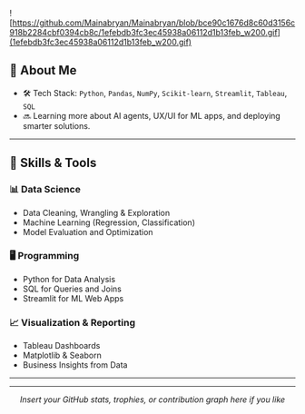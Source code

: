 ![https://github.com/Mainabryan/Mainabryan/blob/bce90c1676d8c60d3156c918b2284cbf0394cb8c/1efebdb3fc3ec45938a06112d1b13feb_w200.gif](1efebdb3fc3ec45938a06112d1b13feb_w200.gif)

## 🧠 About Me

* 🛠 Tech Stack: `Python`, `Pandas`, `NumPy`, `Scikit-learn`, `Streamlit`, `Tableau`, `SQL`
* 🔜 Learning more about AI agents, UX/UI for ML apps, and deploying smarter solutions.

---

## 🚀 Skills & Tools

### 📊 Data Science

* Data Cleaning, Wrangling & Exploration
* Machine Learning (Regression, Classification)
* Model Evaluation and Optimization

### 🖥️ Programming

* Python for Data Analysis
* SQL for Queries and Joins
* Streamlit for ML Web Apps

### 📈 Visualization & Reporting

* Tableau Dashboards
* Matplotlib & Seaborn
* Business Insights from Data

---





---
<p align="center">
  <em>Insert your GitHub stats, trophies, or contribution graph here if you like</em>
</p>

<!-- Optional: GitHub Stats Example -->

<!-- ![Bryan's GitHub stats](https://github-readme-stats.vercel.app/api?username=your-username&show_icons=true&theme=radical) -->



